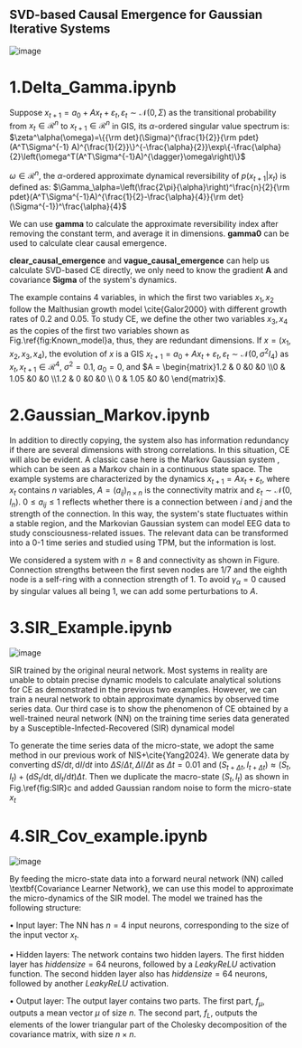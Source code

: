 ## SVD-based Causal Emergence for Gaussian Iterative Systems

![image](https://github.com/user-attachments/assets/34640c3d-f099-4cfd-a6f2-82dd66de50be)

# 1.Delta_Gamma.ipynb

Suppose $x_{t+1}=a_0+Ax_t+\varepsilon_t,\varepsilon_t\sim\mathcal{N}(0,\Sigma)$ as the transitional probability from $x_t\in\mathcal{R}^n$ to $x_{t+1}\in\mathcal{R}^n$ in GIS, its $\alpha$-ordered singular value spectrum is:
$\zeta^\alpha(\omega)=\{{\rm det}(\Sigma)^{\frac{1}{2}}{\rm pdet}(A^T\Sigma^{-1} A)^{\frac{1}{2}}\}^{-\frac{\alpha}{2}}\exp\{-\frac{\alpha}{2}\left(\omega^T(A^T\Sigma^{-1}A)^{\dagger}\omega\right)\}$

$\omega\in\mathcal{R}^n$, the $\alpha$-ordered approximate dynamical reversibility of $p(x_{t+1}|x_t)$ is defined as: 
$\Gamma_\alpha=\left(\frac{2\pi}{\alpha}\right)^\frac{n}{2}{\rm pdet}(A^T\Sigma^{-1}A)^{\frac{1}{2}-\frac{\alpha}{4}}{\rm det}(\Sigma^{-1})^\frac{\alpha}{4}$

We can use **gamma** to calculate the approximate reversibility index after removing the constant term, and average it in dimensions. **gamma0** can be used to calculate clear causal emergence. 

**clear_causal_emergence** and **vague_causal_emergence** can help us calculate SVD-based CE directly, we only need to know the gradient **A** and covariance **Sigma** of the system's dynamics.

The example contains 4 variables, in which the first two variables $x_1,x_2$ follow the Malthusian growth model \cite{Galor2000} with different growth rates of 0.2 and 0.05. To study CE, we define the other two variables $x_3,x_4$ as the copies of the first two variables shown as Fig.\ref{fig:Known_model}a, thus, they are redundant dimensions. If $x=(x_1,x_2,x_3,x_4)$, the evolution of $x$ is a GIS $x_{t+1}=a_0+Ax_t+\varepsilon_t, \varepsilon_t\sim\mathcal{N}(0,\sigma^2 I_4)$ as $x_t,x_{t+1}\in\mathcal{R}^{4}$, $\sigma^2=0.1$, $a_0=0$, and
$A = \begin{matrix}1.2 & 0 &0 &0 \\0 & 1.05 &0 &0 \\1.2 & 0 &0 &0 \\ 0 & 1.05 &0 &0  \end{matrix}$.

# 2.Gaussian_Markov.ipynb

In addition to directly copying, the system also has information redundancy if there are several dimensions with strong correlations. In this situation, CE will also be evident. A classic case here is the Markov Gaussian system , which can be seen as a Markov chain in a continuous state space. The example systems are characterized by the dynamics $x_{t+1} =Ax_t+\varepsilon_t$, where $x_t$ contains $n$ variables, $A=(a_{ij})_{n\times n}$ is the connectivity matrix and $\varepsilon_t\sim\mathcal{N}(0,I_n)$. $0\leq a_{ij}\leq 1$ reflects whether there is a connection between $i$ and $j$ and the strength of the connection. In this way, the system's state fluctuates within a stable region, and the Markovian Gaussian system can model EEG data to study consciousness-related issues. The relevant data can be transformed into a 0-1 time series and studied using TPM, but the information is lost.

We considered a system with $n=8$ and connectivity as shown in Figure. Connection strengths between the first seven nodes are $1/7$ and the eighth node is a self-ring with a connection strength of 1. To avoid $\gamma_\alpha=0$ caused by singular values all being 1, we can add some perturbations to $A$.

# 3.SIR_Example.ipynb

![image](https://github.com/user-attachments/assets/23b01463-28fa-4e1b-bda1-223b10a10396)

SIR trained by the original neural network. Most systems in reality are unable to obtain precise dynamic models to calculate analytical solutions for CE as demonstrated in the previous two examples. However, we can train a neural network to obtain approximate dynamics by observed time series data. Our third case is to show the phenomenon of CE obtained by a well-trained neural network (NN) on the training time series data generated by a Susceptible-Infected-Recovered (SIR) dynamical model

To generate the time series data of the micro-state, we adopt the same method in our previous work of NIS+\cite{Yang2024}. We generate data by converting $\mathrm{d}S/\mathrm{d}t,\mathrm{d}I/\mathrm{d}t$ into $\Delta S/\Delta t,\Delta I/\Delta t$ as $\Delta t = 0.01$ and $(S_{t+\Delta t},I_{t+\Delta t})\approx(S_{t},I_{t})+(\mathrm{d}S_t/\mathrm{d}t,\mathrm{d}I_t/\mathrm{d}t)\Delta t$. Then we duplicate the macro-state $(S_t,I_t)$ as shown in Fig.\ref{fig:SIR}c and added Gaussian random noise to form the micro-state $x_t$

# 4.SIR_Cov_example.ipynb

![image](https://github.com/user-attachments/assets/ea43a254-7128-414a-9b74-99539c585e2a)

By feeding the micro-state data into a forward neural network (NN) called \textbf{Covariance Learner Network}, we can use this model to approximate the micro-dynamics of the SIR model. The model we trained has the following structure:

$\bullet$ Input layer: The NN has $n=4$ input neurons, corresponding to the size of the input vector $x_t$.

$\bullet$ Hidden layers: The network contains two hidden layers. The first hidden layer has $hiddensize=64$ neurons, followed by a $Leaky ReLU$ activation function. The second hidden layer also has $hiddensize=64$ neurons, followed by another $Leaky ReLU$ activation. 

$\bullet$ Output layer: The output layer contains two parts. The first part, $f_{\mu}$, outputs a mean vector $\mu$ of size $n$. The second part, $f_L$, outputs the elements of the lower triangular part of the Cholesky decomposition of the covariance matrix, with size $n\times n$.
